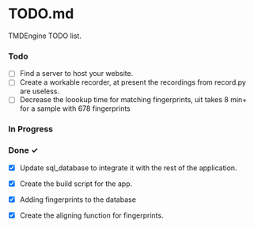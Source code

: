 # TODO.md

TMDEngine TODO list.

### Todo

- [ ] Find a server to host your website.
- [ ] Create a workable recorder, at present the recordings from record.py are useless.
- [ ] Decrease the loookup time for matching fingerprints, uit takes 8 min+ for a sample with 678 fingerprints 

### In Progress


### Done ✓

- [x] Update sql_database to integrate it with the rest of the application.
- [x] Create the build script for the app.
- [x] Adding fingerprints to the database
- [x] Create the aligning function for fingerprints.


